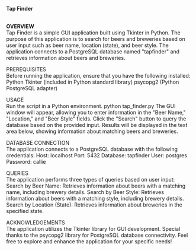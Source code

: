 <b>Tap Finder</b><br>
<br>

<b>OVERVIEW<br></b>
Tap Finder is a simple GUI application built using Tkinter in Python. The purpose of this application is to search for beers and breweries based on user input such as beer name, location (state), and beer style. The application connects to a PostgreSQL database named "tapfinder" and retrieves information about beers and breweries.


PREREQUISITES<br>
Before running the application, ensure that you have the following installed:
Python
Tkinter (included in Python standard library)
psycopg2 (Python PostgreSQL adapter)


USAGE<br>
Run the script in a Python environment.
python tap_finder.py
The GUI window will appear, allowing you to enter information in the "Beer Name," "Location," and "Beer Style" fields.
Click the "Search" button to query the database based on the provided input.
Results will be displayed in the text area below, showing information about matching beers and breweries.


DATABASE CONNECTION<br>
The application connects to a PostgreSQL database with the following credentials:
Host: localhost
Port: 5432
Database: tapfinder
User: postgres
Password: callie


QUERIES<br>
The application performs three types of queries based on user input:
Search by Beer Name:
Retrieves information about beers with a matching name, including brewery details.
Search by Beer Style:
Retrieves information about beers with a matching style, including brewery details.
Search by Location (State):
Retrieves information about breweries in the specified state.


ACKNOWLEDGEMENTS<br>
The application utilizes the Tkinter library for GUI development.
Special thanks to the psycopg2 library for PostgreSQL database connectivity.
Feel free to explore and enhance the application for your specific needs!
